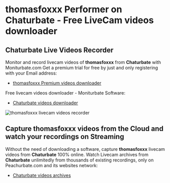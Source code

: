 # thomasfoxxx Performer on Chaturbate - Free LiveCam videos downloader

## Chaturbate Live Videos Recorder

Monitor and record livecam videos of **thomasfoxxx** from **Chaturbate** with Moniturbate.com
Get a premium trial for free by just and only registering with your Email address:
* [thomasfoxxx Premium videos downloader](https://moniturbate.com/request-demo-licence-key.html)

Free livecam videos downloader - Moniturbate Software:
* [Chaturbate videos downloader](https://moniturbate.com/moniturbate-download-software.html)

![thomasfoxxx livecam videos recorder](https://peachurnet.com/templates/moniturbate-software.png)


## Capture thomasfoxxx videos from the Cloud and watch your recordings on Streaming

Without the need of downloading a software, capture **thomasfoxxx** livecam videos from **Chaturbate** 100% online.
Watch Livecam archives from **Chaturbate** unlimitedly from thousands of existing recordings, only on Peachurbate.com and its websites network:
* [Chaturbate videos archives](https://peachurnet.com/)